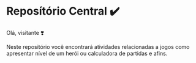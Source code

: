 # Reposítório Central :heavy_check_mark:

Olá, visitante :heavy_heart_exclamation:

Neste repositório você encontrará atividades relacionadas a jogos como apresentar nível de um herói ou calculadora de partidas e afins.
